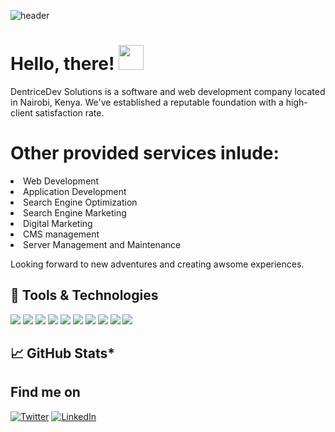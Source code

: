 ![header](https://user-images.githubusercontent.com/50301571/140508612-7f716526-3515-4b93-8359-e76e4e35393b.png)
# Hello, there! <img src="https://raw.githubusercontent.com/MartinHeinz/MartinHeinz/master/wave.gif" width="40px">
DentriceDev Solutions is a software and web development company located in Nairobi, Kenya. We've established a reputable foundation with a high-client satisfaction rate.
# Other provided services inlude:
<li>Web Development</li>
<li>Application Development</li>
<li>Search Engine Optimization</li>
<li>Search Engine Marketing</li>
<li>Digital Marketing</li>
<li>CMS management</li>
<li>Server Management and Maintenance</li>


Looking forward to new adventures and creating awsome experiences.

## 🔧 Tools &amp; Technologies
![](https://img.shields.io/badge/OS-Linux-informational?style=flat&logo=linux&logoColor=white&color=2bbc8a)
![](https://img.shields.io/badge/Stack-LAMP-informational?style=flat&logo=lamp&logoColor=white&color=2bbc8a)
![](https://img.shields.io/badge/Framework-Laravel-informational?style=flat&logo=laravel&logoColor=white&color=2bbc8a)
![](https://img.shields.io/badge/Editor-VS_Code-informational?style=flat&logo=visual-studio-code&logoColor=white&color=2bbc8a)
![](https://img.shields.io/badge/Code-Python-informational?style=flat&logo=python&logoColor=white&color=2bbc8a)
![](https://img.shields.io/badge/Code-JavaScript-informational?style=flat&logo=javascript&logoColor=white&color=2bbc8a)
![](https://img.shields.io/badge/Code-PHP-informational?style=flat&logo=php&logoColor=white&color=2bbc8a)
![](https://img.shields.io/badge/Code-C-informational?style=flat&logo=c&logoColor=white&color=2bbc8a)
![](https://img.shields.io/badge/Code-C++-informational?style=flat&logo=c-plus-plus&logoColor=white&color=2bbc8a)
![](https://img.shields.io/badge/Code-Java-informational?style=flat&logo=java&logoColor=white&color=2bbc8a)

## &#x1f4c8; GitHub Stats*
<!-- <a href="https://github.com/dentricedev/github-readme-stats">
  <img align="center" src="https://github-readme-stats.vercel.app/api?username=dentricedev&count_private=true&show_icons=true&theme=nightowl" width="100%"/>
</a> -->

<!-- <a href="https://github.com/dentricedev/github-readme-stats">
  <img align="center" src="https://github-readme-stats.vercel.app/api/top-langs/?username=dentricedev&hide=css,html&theme=algolia" width="50%"/>
</a> -->

<!-- <a href="https://github.com/maina-dennis/github-readme-stats">
  <img align="center" src="https://github-readme-stats.vercel.app/api/pin/?username=maina-dennis&theme=merko&repo=An-AI-Chatbot-in-Python-and-Flask" width="40%"/>
</a> -->


<!-- Actual text -->
## Find me on
[![Twitter][1.2]][1]  [![LinkedIn][2.2]][2]

<!-- Icons -->

[1.2]: http://i.imgur.com/wWzX9uB.png (Twitter)
[2.2]: https://raw.githubusercontent.com/MartinHeinz/MartinHeinz/master/linkedin-3-16.png (LinkedIn)

<!-- Links to my social media accounts -->
[1]: https://twitter.com/dentricedev
[2]: https://www.linkedin.com/in/company/dentricedev
[3]: https://instagram.com/denno.h_
